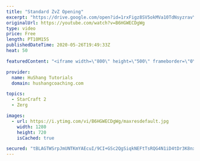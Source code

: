 ```yaml
---
title: "Standard ZvZ Opening"
excerpt: "https://drive.google.com/open?id=1rxFigz8SV5okMVa10TdNsyzravYgkTjE  Interested in lessons? Email Devon directly at hushangtutorials@outlook.com ------------------------------------------------------------------------------------------------------- Want to support HuShang Tutorials directly? Patreon is"
originalUrl: https://youtube.com/watch?v=B6HGWECDgWg
type: video
price: Free
length: PT10M15S
publishedDateTime: 2020-05-26T19:49:33Z
heat: 50

featuredContent: "<iframe width=\"800\" height=\"500\" frameborder=\"0\" src=\"https://www.youtube.com/embed/B6HGWECDgWg\" allow=\"accelerometer; autoplay; encrypted-media; gyroscope; picture-in-picture\" allowfullscreen></iframe>"

provider:
  name: HuShang Tutorials
  domain: hushangcoaching.com

topics:
  - StarCraft 2
  - Zerg

images:
  - url: https://i.ytimg.com/vi/B6HGWECDgWg/maxresdefault.jpg
    width: 1280
    height: 720
    isCached: true

secured: "tBLAGTWSrpJmUNTKmYAEcuI/9CI+GSc2QgSiqkNEFtTsRQG4N1iD4tDr3K8nxueg09AhA6QNdK00oyRHCO4ay6ARriV3eV26g1W1zCPPBLwMTLndFWnyvQKbq4DOOOWCjv3Sk2wsirR6FTVEnhxQAlvj8EPNAE42N3rX2oR5sBNHbbFI7bxPvVGX1XDmS8PaDXr0+9slVNIKPscaMJpWqOLrGEJvdPuezNv6EW57ZKxyBZu2p0dYr/h37MRsXR0bHwSSACcCZwiu/neTh3h7UlSDnHyTtyd50aM0F64xXtYeehOnKEcJrmiVe+Wc/8VHp/R3KgAWcFa9P23xdqhtlZAvZcxc8aGxC+BATkje0x+FEQJoe0KSIhcdZwKkcPZcjJUTOV7Phw/bpXhTrlSR1ixpx1JlFEGniLBWNB3ssaE=;2o6JIBjVIQW0RlNMCCkISg=="
---
```


